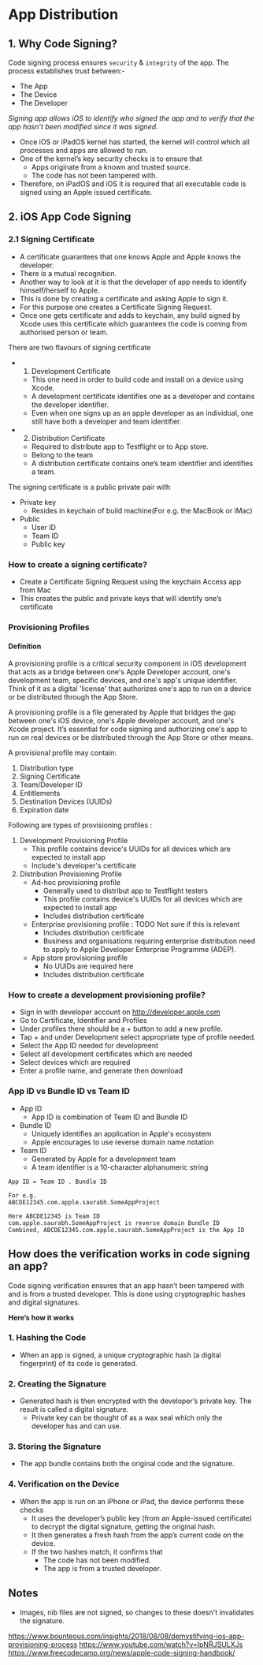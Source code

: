 # App Distribution

## 1. Why Code Signing?

Code signing process ensures `security` & `integrity` of the app.
The process establishes trust between:-
- The App
- The Device
- The Developer

*Signing app allows iOS to identify who signed the app and to verify that the app hasn’t been modified since it was signed.*

- Once iOS or iPadOS kernel has started, the kernel will control which all processes and apps are allowed to run.
- One of the kernel’s key security checks is to ensure that
    - Apps originate from a known and trusted source.
    - The code has not been tampered with.
- Therefore, on iPadOS and iOS it is required that all executable code is signed using an Apple issued certificate.


## 2. iOS App Code Signing

### 2.1 Signing Certificate
- A certificate guarantees that one knows Apple and Apple knows the developer.
- There is a mutual recognition.
- Another way to look at it is that the developer of app needs to identify himself/herself to Apple.
- This is done by creating a certificate and asking Apple to sign it.
- For this purpose one creates a Certificate Signing Request.
- Once one gets certificate and adds to keychain, any build signed by Xcode uses this certificate which guarantees the
code is coming from authorised person or team.

There are two flavours of signing certificate
- 1. Development Certificate
    - This one need in order to build code and install on a device using Xcode.
    - A development certificate identifies one as a developer and contains the developer identifier.
    - Even when one signs up as an apple developer as an individual, one still have both a developer and team identifier.
- 2. Distribution Certificate
    - Required to distribute app to Testflight or to App store.
    - Belong to the team
    - A distribution certificate contains one’s team identifier and identifies a team.

The signing certificate is a public private pair with

- Private key
    - Resides in keychain of build machine(For e.g. the MacBook or iMac)
- Public
    - User ID
    - Team ID
    - Public key


### How to create a signing certificate?
- Create a Certificate Signing Request using the keychain Access app from Mac
- This creates the public and private keys that will identify one’s certificate

### Provisioning Profiles

#### Definition
A provisioning profile is a critical security component in iOS development that acts as a bridge between one's Apple Developer account, one's development team, specific devices, and one's app's unique identifier. Think of it as a digital 'license' that authorizes one's app to run on a device or be distributed through the App Store.

A provisioning profile is a file generated by Apple that bridges the gap between one's iOS device, one's Apple developer
account, and one's Xcode project. It’s essential for code signing and authorizing one's app to run on real devices or be
distributed through the App Store or other means.

A provisional profile may contain:
1. Distribution type
2. Signing Certificate
3. Team/Developer ID
4. Entitlements
5. Destination Devices (UUIDs)
6. Expiration date

Following are types of provisioning profiles :
1. Development Provisioning Profile
    - This profile contains device's UUIDs for all devices which are expected to install app
    - Include's developer's certificate
2. Distribution Provisioning Profile
    - Ad-hoc provisioning profile
        - Generally used to distribut app to Testflight testers
        - This profile contains device's UUIDs for all devices which are expected to install app
        - Includes distribution certificate
    - Enterprise provisioning profile : TODO Not sure if this is relevant
        - Includes distribution certificate
        - Business and organisations requiring enterprise distribution need to apply to Apple Developer Enterprise Programme (ADEP).
    - App store provisioning profile
        - No UUIDs are required here
        - Includes distribution certificate

### How to create a development provisioning profile?
- Sign in with developer account on http://developer.apple.com
- Go to Certificate, Identifier and Profiles
- Under profiles there should be a + button to add a new profile.
- Tap + and under Development select appropriate type of profile needed.
- Select the App ID needed for development
- Select all development certificates which are needed
- Select devices which are required
- Enter a profile name, and generate then download

### App ID vs Bundle ID vs Team ID
- App ID
    - App ID is combination of Team ID and Bundle ID
- Bundle ID
    - Uniquely identifies an application in Apple's ecosystem
    - Apple encourages to use reverse domain name notation
- Team ID
    - Generated by Apple for a development team
    - A team identifier is a 10-character alphanumeric string

```
App ID = Team ID . Bundle ID

For e.g.
ABCDE12345.com.apple.saurabh.SomeAppProject

Here ABCDE12345 is Team ID
com.apple.saurabh.SomeAppProject is reverse domain Bundle ID
Combined, ABCDE12345.com.apple.saurabh.SomeAppProject is the App ID
```


## How does the verification works in code signing an app?
Code signing verification ensures that an app hasn’t been tampered with and is from a trusted developer. This is done
using cryptographic hashes and digital signatures.

**Here’s how it works**

### 1. Hashing the Code
- When an app is signed, a unique cryptographic hash (a digital fingerprint) of its code is generated. 

### 2. Creating the Signature
- Generated hash is then encrypted with the developer’s private key. The result is called a digital signature.
    - Private key can be thought of as a wax seal which only the developer has and can use.

### 3. Storing the Signature
- The app bundle contains both the original code and the signature.

### 4. Verification on the Device
- When the app is run on an iPhone or iPad, the device performs these checks
    - It uses the developer’s public key (from an Apple-issued certificate) to decrypt the digital signature, getting the original hash.
    - It then generates a fresh hash from the app’s current code on the device.
    - If the two hashes match, it confirms that
        - The code has not been modified.
        - The app is from a trusted developer.


## Notes
- Images, nib files are not signed, so changes to these doesn't invalidates the signature.


https://www.bounteous.com/insights/2018/08/08/demystifying-ios-app-provisioning-process
https://www.youtube.com/watch?v=IpNRJSULXJs
https://www.freecodecamp.org/news/apple-code-signing-handbook/
